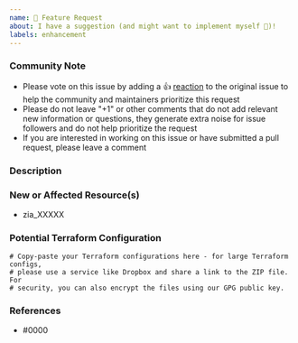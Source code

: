 ```yaml
---
name: 🚀 Feature Request
about: I have a suggestion (and might want to implement myself 🙂)!
labels: enhancement
---
```


<!--- Please keep this note for the community --->

### Community Note

- Please vote on this issue by adding a 👍 [reaction](https://blog.github.com/2016-03-10-add-reactions-to-pull-requests-issues-and-comments/) to the original issue to help the community and maintainers prioritize this request
- Please do not leave "+1" or other comments that do not add relevant new information or questions, they generate extra noise for issue followers and do not help prioritize the request
- If you are interested in working on this issue or have submitted a pull request, please leave a comment

<!--- Thank you for keeping this note for the community --->

### Description

<!--- Please leave a helpful description of the feature request here. --->

### New or Affected Resource(s)

<!--- Please list the new or affected resources and data sources. --->

- zia_XXXXX

### Potential Terraform Configuration

<!--- Information about code formatting: https://help.github.com/articles/basic-writing-and-formatting-syntax/#quoting-code --->

```hcl
# Copy-paste your Terraform configurations here - for large Terraform configs,
# please use a service like Dropbox and share a link to the ZIP file. For
# security, you can also encrypt the files using our GPG public key.
```

### References

<!---
Information about referencing Github Issues: https://help.github.com/articles/basic-writing-and-formatting-syntax/#referencing-issues-and-pull-requests

Are there any other GitHub issues (open or closed) or pull requests that should be linked here? Vendor blog posts or documentation?
--->

- #0000
